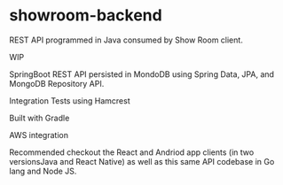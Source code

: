 # showroom-backend
REST API programmed in Java consumed by  Show Room client.

WIP

SpringBoot REST API persisted in MondoDB using Spring Data, JPA, and MongoDB Repository API.

Integration Tests using Hamcrest 

Built with Gradle


AWS integration


Recommended  checkout the React and  Andriod app clients (in two versionsJava and React Native) as well as this same API codebase in Go lang and Node JS.

